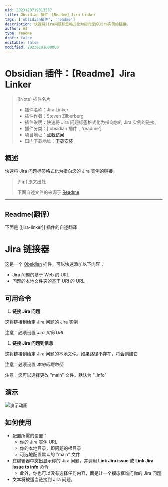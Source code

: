 ```yaml
---
uid: 2023120719313557
title: Obsidian 插件：【Readme】Jira Linker
tags: ['obsidian插件', 'readme']
description: 快速将Jira问题标签格式化为指向您的Jira实例的链接。
author: AI
type: readme
draft: false
editable: false
modified: 20230101000000
---
```


# Obsidian 插件：【Readme】Jira Linker

> [!Note] 插件名片
> - 插件名称：Jira Linker
> - 插件作者：Steven Zilberberg
> - 插件说明：快速将 Jira 问题标签格式化为指向您的 Jira 实例的链接。
> - 插件分类：['obsidian 插件 ', 'readme']
> - 项目地址：[点我访问](https://github.com/srz2/obsidian-jira-linker)
> - 国内下载地址：[下载安装](https://pkmer.cn/products/plugin/pluginMarket/?jira-linker)

## 概述

快速将 Jira 问题标签格式化为指向您的 Jira 实例的链接。

> [!tip] 原文出处
>
>下面自述文件的来源于 [Readme](https://ghproxy.net/https://raw.githubusercontent.com/srz2/obsidian-jira-linker/master/README.md)
>

---

## Readme(翻译）

下面是 [[jira-linker]] 插件的自述翻译

# Jira 链接器

这是一个 [Obsidian](https://obsidian.md) 插件，可以快速添加以下内容：

 - Jira 问题的基于 Web 的 URL
 - 问题的本地文件夹的基于 URI 的 URL

## 可用命令

1. **链接 Jira 问题**

这将链接到给定 Jira 问题的 Jira 实例

注意：必须设置 *Jira 实例 URL*

1. **链接 Jira 问题到信息**

这将链接到给定 Jira 问题的本地文件。如果路径不存在，将会创建它

注意：必须设置 *本地问题路径*

注意：您可以选择更改 "main" 文件。默认为 "_Info"

## 演示

![演示动画](https://cdn.pkmer.cn/covers/jira-linker_2_0.gif)

## 如何使用

- 配置所需的设置：
  - 你的 Jira 实例 URL
  - 你的本地目录，即问题的根目录
  - 可选地配置默认的 "main" 文件
- 在编辑器中突出显示你的 Jira 问题，并调用 **Link Jira issue** 或 **Link Jira issue to info** 命令
  - 此外，你也可以没有选择任何内容，而是让一个模态框询问你的 Jira 问题
- 文本将被适当链接到 Jira 问题。



